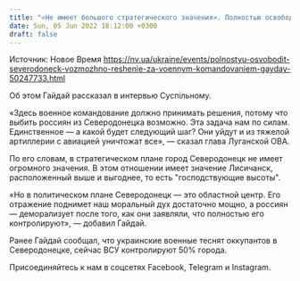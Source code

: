 ```yaml
---
title: "«Не имеет большого стратегического значения». Полностью освободить Северодонецк возможно, решение за военным командованием — Гайдай"
date: Sun, 05 Jun 2022 18:12:00 +0300
draft: false
---
```

Источник: Новое Время https://nv.ua/ukraine/events/polnostyu-osvobodit-severodoneck-vozmozhno-reshenie-za-voennym-komandovaniem-gayday-50247733.html


Об этом Гайдай рассказал в интервью Суспільному.

«Здесь военное командование должно принимать решения, потому что выбить россиян из Северодонецка возможно. Эта задача нам по силам. Единственное — а какой будет следующий шаг? Они уйдут и из тяжелой артиллерии с авиацией уничтожат все», — сказал глава Луганской ОВА.

По его словам, в стратегическом плане город Северодонецк не имеет огромного значения. В этом отношении имеет значение Лисичанск, расположенный выше и выгоднее, то есть "господствующие высоты".

«Но в политическом плане Северодонецк — это областной центр. Его отражение поднимет наш моральный дух достаточно мощно, а россиян — деморализует после того, как они заявляли, что полностью его контролируют», — добавил Гайдай.

Ранее Гайдай сообщал, что украинские военные теснят оккупантов в Северодонецке, сейчас ВСУ контролируют 50% города.

Присоединяйтесь к нам в соцсетях Facebook, Telegram и Instagram.
